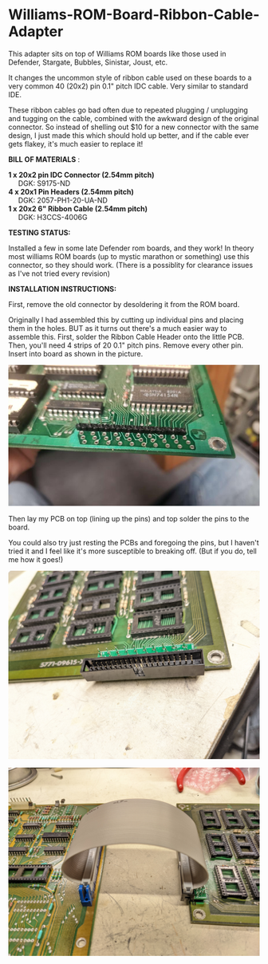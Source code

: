 # Williams-ROM-Board-Ribbon-Cable-Adapter

This adapter sits on top of Williams ROM boards like those used in 
Defender, Stargate, Bubbles, Sinistar, Joust, etc.

It changes the uncommon style of ribbon cable used on these boards to
a very common 40 (20x2) pin 0.1" pitch IDC cable. Very similar to standard IDE.

These ribbon cables go bad often due to repeated plugging / unplugging
and tugging on the cable, combined with the awkward design of the 
original connector. So instead of shelling out $10 for a new connector
with the same design, I just made this which should hold up better,
and if the cable ever gets flakey, it's much easier to replace it!

**BILL OF MATERIALS** :

**1 x 20x2 pin IDC Connector (2.54mm pitch)**\
&nbsp;&nbsp;&nbsp;&nbsp; DGK: 	S9175-ND\
**4 x 20x1 Pin Headers (2.54mm pitch)**\
&nbsp;&nbsp;&nbsp;&nbsp; DGK: 	2057-PH1-20-UA-ND\
**1 x 20x2 6" Ribbon Cable (2.54mm pitch)**\
&nbsp;&nbsp;&nbsp;&nbsp; DGK: 	H3CCS-4006G


**TESTING STATUS:**

Installed a few in some late Defender rom boards, and they work!
In theory most williams ROM boards (up to mystic marathon or
something) use this connector, so they should work.
(There is a possiblity for clearance issues as I've not tried 
every revision)


**INSTALLATION INSTRUCTIONS:**

First, remove the old connector by desoldering it from the
ROM board.

Originally I had assembled this by cutting up individual pins
and placing them in the holes. BUT as it turns out there's a 
much easier way to assemble this. 
First, solder the Ribbon Cable Header onto the little PCB.
Then, you'll need 4 strips of 20 0.1" pitch pins. Remove every other pin.
Insert into board as shown in the picture.

![Board Front](Images/inprogress.jpg)

Then lay my PCB on top (lining up the pins) and top solder the pins
to the board.

You could also try just resting the PCBs and foregoing the pins, but
I haven't tried it and I feel like it's more susceptible to breaking
off. (But if you do, tell me how it goes!)

![Board Front](Images/installed.jpg)


![Board Front](Images/completed.jpg)


